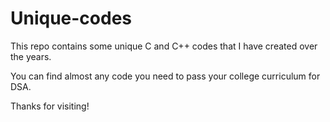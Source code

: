 # Unique-codes
This repo contains some unique C and C++ codes that I have created over the years.

You can find almost any code you need to pass your college curriculum for DSA.

Thanks for visiting!
